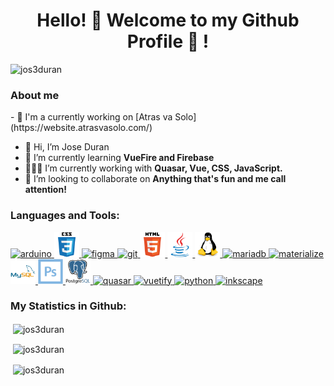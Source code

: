 
<h1 align="center">Hello! 👋  Welcome to my Github Profile 🔭 !</h1>

<p align="left">
  <!--img src="https://contrib.rocks/image?repo=jos3duran/jos3duran"></img-->
  <img src="https://komarev.com/ghpvc/?username=jos3duran&label=Profile%20views&color=7befc3&style=flat-square" alt="jos3duran" />
</p>

<h3 align="left">About me </h3>
- 🔭 I'm a currently working on [Atras va Solo](https://website.atrasvasolo.com/)

- 👋 Hi, I’m Jose Duran
- 🌱 I’m currently learning **VueFire and Firebase**
- 👨🏻‍💻 I’m currently working with **Quasar, Vue, CSS, JavaScript.**
- 👯 I’m looking to collaborate on **Anything that's fun and me call attention!**

<!---
jos3duran/jos3duran is a ✨ special ✨ repository because its `README.md` (this file) appears on your GitHub profile.
You can click the Preview link to take a look at your changes.
--->

<h3 align="left">Languages and Tools:</h3>
<p align="left">   
  <a href="https://www.arduino.cc/" target="_blank" rel="noreferrer"> 
    <img src="https://cdn.worldvectorlogo.com/logos/arduino-1.svg" alt="arduino" width="40" height="40"/> 
  </a> 
   
  <a href="https://www.w3schools.com/css/" target="_blank" rel="noreferrer"> 
    <img src="https://raw.githubusercontent.com/devicons/devicon/master/icons/css3/css3-original-wordmark.svg" alt="css3" width="40" height="40"/> 
  </a> 
   
  <a href="https://www.figma.com/" target="_blank" rel="noreferrer"> 
    <img src="https://www.vectorlogo.zone/logos/figma/figma-icon.svg" alt="figma" width="40" height="40"/> 
  </a> 
  
  <!--a href="https://firebase.google.com/" target="_blank" rel="noreferrer"> 
    <img src="https://www.vectorlogo.zone/logos/firebase/firebase-icon.svg" alt="firebase" width="40" height="40"/>
  </a--> 
  
  <a href="https://git-scm.com/" target="_blank" rel="noreferrer"> 
    <img src="https://www.vectorlogo.zone/logos/git-scm/git-scm-icon.svg" alt="git" width="40" height="40"/> 
  </a> 
   
  <a href="https://www.w3.org/html/" target="_blank" rel="noreferrer"> 
    <img src="https://raw.githubusercontent.com/devicons/devicon/master/icons/html5/html5-original-wordmark.svg" alt="html5" width="40" height="40"/> 
  </a> 
  
  <a href="https://www.java.com" target="_blank" rel="noreferrer"> 
    <img src="https://raw.githubusercontent.com/devicons/devicon/master/icons/java/java-original.svg" alt="java" width="40" height="40"/> 
  </a> 
  
  <!--a href="https://developer.mozilla.org/en-US/docs/Web/JavaScript" target="_blank" rel="noreferrer"> 
    <img src="https://raw.githubusercontent.com/devicons/devicon/master/icons/javascript/javascript-original.svg" alt="javascript" width="40" height="40"/> 
  </a--> 
  
  <a href="https://www.linux.org/" target="_blank" rel="noreferrer"> 
    <img src="https://raw.githubusercontent.com/devicons/devicon/master/icons/linux/linux-original.svg" alt="linux" width="40" height="40"/> 
  </a> 
  
  <a href="https://mariadb.org/" target="_blank" rel="noreferrer"> 
    <img src="https://www.vectorlogo.zone/logos/mariadb/mariadb-icon.svg" alt="mariadb" width="40" height="40"/> 
  </a> 
  
  <a href="https://materializecss.com/" target="_blank" rel="noreferrer"> 
    <img src="https://raw.githubusercontent.com/prplx/svg-logos/5585531d45d294869c4eaab4d7cf2e9c167710a9/svg/materialize.svg" alt="materialize" width="40" height="40"/> 
  </a> 
  
  <a href="https://www.mysql.com/" target="_blank" rel="noreferrer"> 
    <img src="https://raw.githubusercontent.com/devicons/devicon/master/icons/mysql/mysql-original-wordmark.svg" alt="mysql" width="40" height="40"/> 
  </a> 
  
  <a href="https://www.photoshop.com/en" target="_blank" rel="noreferrer">
    <img src="https://raw.githubusercontent.com/devicons/devicon/master/icons/photoshop/photoshop-line.svg" alt="photoshop" width="40" height="40"/> 
  </a> 
  
  <a href="https://www.postgresql.org" target="_blank" rel="noreferrer">
    <img src="https://raw.githubusercontent.com/devicons/devicon/master/icons/postgresql/postgresql-original-wordmark.svg" alt="postgresql" width="40" height="40"/>
  </a> 
  
  <a href="https://quasar.dev/" target="_blank" rel="noreferrer"> 
    <img src="https://cdn.quasar.dev/logo/svg/quasar-logo.svg" alt="quasar" width="40" height="40"/>
  </a> 
  
  <!--a href="https://vuejs.org/" target="_blank" rel="noreferrer"> 
    <img src="https://raw.githubusercontent.com/devicons/devicon/master/icons/vuejs/vuejs-original-wordmark.svg" alt="vuejs" width="40" height="40"/>
  </a--> 
  
  <a href="https://vuetifyjs.com/en/" target="_blank" rel="noreferrer"> 
    <img src="https://bestofjs.org/logos/vuetify.svg" alt="vuetify" width="40" height="40"/>
  </a> 
  
  <a href="https://www.python.org" target="_blank" rel="noreferrer"> 
    <img src="https://cdn.worldvectorlogo.com/logos/python-5.svg" alt="python" width="40" height="40"/>
  </a> 
  
  <a href="https://inkscape.org/" target="_blank" rel="noreferrer"> 
    <img src="https://media.inkscape.org/static/images/inkscape-logo.svg" alt="inkscape" width="40" height="40"/>
  </a> 
</p>
<h3 align="left">My Statistics in Github:</h3>
<p>&nbsp;<img align="center" src="https://github-readme-stats.vercel.app/api?username=jos3duran&show_icons=true,prs&cache_seconds=86400&theme=radical&hide_border=true&locale=en" alt="jos3duran" /></p>
<p>&nbsp;<img align="center" src="https://github-readme-stats.vercel.app/api/top-langs/?username=jos3duran&layout=compact&theme=radical&hide_border=true&locale=en" alt="jos3duran" /></p>
<p>&nbsp;<img align="center" src="https://github-readme-stats.vercel.app/api/pin/?username=jos3duran&repo=jos3duran&theme=radical&hide_border=true&locale=en" alt="jos3duran" /></p>
